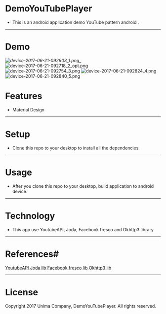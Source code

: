 # DemoYouTubePlayer #

* This is an android application demo YouTube pattern android .
* * *
# Demo #

_![device-2017-06-21-092603_1.png](https://bitbucket.org/repo/Ag677Bn/images/547059939-device-2017-06-21-092603_1.png)__
![device-2017-06-21-092718_2_opt.png](https://bitbucket.org/repo/Ag677Bn/images/3073729910-device-2017-06-21-092718_2_opt.png)
![device-2017-06-21-092754_3.png](https://bitbucket.org/repo/Ag677Bn/images/623930233-device-2017-06-21-092754_3.png)
![device-2017-06-21-092824_4.png](https://bitbucket.org/repo/Ag677Bn/images/2323156753-device-2017-06-21-092824_4.png)![device-2017-06-21-092840_5.png](https://bitbucket.org/repo/Ag677Bn/images/386472551-device-2017-06-21-092840_5.png)


# Features #
* Material Design

***
# Setup #
* Clone this repo to your desktop to install all the dependencies.

---
# Usage #
* After you clone this repo to your desktop, build application to android device.

***
# Technology #
* This app use YoutubeAPI, Joda, Facebook fresco and Okhttp3 library

***
# References#
[YoutubeAPI ](https://developers.google.com/youtube/documentation/)
[Joda lib ](http://www.joda.org/joda-time/)
[Facebook fresco lib ](http://frescolib.org/docs/)
[Okhttp3 lib](https://square.github.io/okhttp/3.x/okhttp/)

---

# License #
Copyright 2017 Unima Company, DemoYouTubePlayer.
All rights reserved.